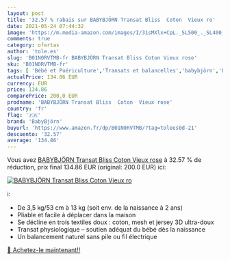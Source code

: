 ```yaml
---
layout: post
title: '32.57 % rabais sur BABYBJÖRN Transat Bliss  Coton  Vieux ro'
date: 2021-05-24 07:44:32
image: 'https://m.media-amazon.com/images/I/31sMXlx+CpL._SL500_._SL400_.jpg'
comments: true
category: ofertas
author: 'tole.es'
slug: 'B01N0RVTMB-fr BABYBJÖRN Transat Bliss Coton Vieux rose'
sku: 'B01N0RVTMB-fr'
tags: [ 'Bébé et Puériculture','Transats et balancelles','babybjörn','Éveil et jouets', ]
actualPrice: 134.86 EUR
currency: EUR
price: 134.86
comparePrice: 200.0 EUR
prodname: 'BABYBJÖRN Transat Bliss  Coton  Vieux rose'
country: 'fr'
flag: '🇫🇷'
brand: 'BabyBjörn'
buyurl: 'https://www.amazon.fr/dp/B01N0RVTMB/?tag=tolees0d-21'
descuento: '32.57'
average: '134.86'
---
```


Vous avez [BABYBJÖRN Transat Bliss  Coton  Vieux rose](https://www.amazon.fr/dp/B01N0RVTMB/?tag=tolees0d-21)  à  32.57 % de réduction, prix final  134.86 EUR (original: 200.0 EUR) ici:

[![BABYBJÖRN Transat Bliss  Coton  Vieux ro](https://m.media-amazon.com/images/I/31sMXlx+CpL._SL500_._SL400_.jpg)](https://www.amazon.fr/dp/B01N0RVTMB/?tag=tolees0d-21)

ℹ️:

- De 3,5 kg/53 cm à 13 kg (soit env. de la naissance à 2 ans)
- Pliable et facile à déplacer dans la maison
- Se décline en trois textiles doux : coton, mesh et jersey 3D ultra-doux
- Transat physiologique – soutien adéquat du bébé dès la naissance
- Un balancement naturel sans pile ou fil électrique

[🛒 Achetez-le maintenant!!](https://www.amazon.fr/dp/B01N0RVTMB/?tag=tolees0d-21)
